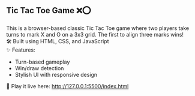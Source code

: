 ## Tic Tac Toe Game ❌⭕  
This is a browser-based classic Tic Tac Toe game where two players take turns to mark X and O on a 3x3 grid. The first to align three marks wins!  
🛠 Built using HTML, CSS, and JavaScript  
✨ Features:  
- Turn-based gameplay  
- Win/draw detection  
- Stylish UI with responsive design  

📌 Play it live here: http://127.0.0.1:5500/index.html
